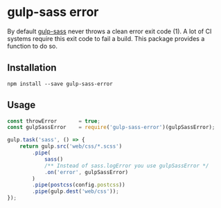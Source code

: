 # gulp-sass error
By default [gulp-sass](https://www.npmjs.com/package/gulp-sass) never throws a clean error exit code (1). A lot of CI systems require this exit code to fail a build. This package provides a function to do so.

## Installation
`npm install --save gulp-sass-error`

## Usage
```javascript
const throwError       = true;
const gulpSassError    = require('gulp-sass-error')(gulpSassError);

gulp.task('sass', () => {
    return gulp.src('web/css/*.scss')
        .pipe(
            sass()
            /** Instead of sass.logError you use gulpSassError */             
            .on('error', gulpSassError)
        )
        .pipe(postcss(config.postcss))
        .pipe(gulp.dest('web/css'));
});
```
